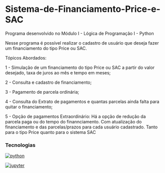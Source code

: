 # Sistema-de-Financiamento-Price-e-SAC
Programa desenvolvido no Módulo I - Lógica de Programação I - Python

Nesse programa é possível realizar o cadastro de usuário que deseja fazer um financiamento do tipo Price ou SAC. 

Tópicos Abordados: 

1 - Simulação de um financiamento do tipo Price ou SAC a partir do valor desejado, taxa de juros ao mês e tempo em meses;

2 - Consulta e cadastro de financiamento;

3 - Pagamento de parcela ordinária;

4 - Consulta do Extrato de pagamentos e quantas parcelas ainda falta para quitar o financiamento;

5 - Opção de pagamentos Extraordinário: Há a opção de redução da parcela paga ou do tempo do finannciamento. Com atualização do financiamento e das parcelas/prazos para cada usuário cadastrado. Tanto para o tipo Price quanto para o sistema SAC

### Tecnologias 

[![python](https://skillicons.dev/icons?i=python)](https://www.python.org/)

[![jupyter](https://skillicons.dev/icons?i=jupyter)](https://jupyter.org/)

